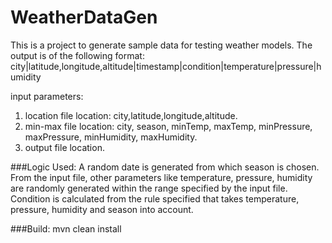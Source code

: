 # WeatherDataGen

This is a project to generate sample data for testing weather models. 
The output is of the following format:
city|latitude,longitude,altitude|timestamp|condition|temperature|pressure|humidity

input parameters:
  1. location file location: city,latitude,longitude,altitude.
  2. min-max file location: city, season, minTemp, maxTemp, minPressure, maxPressure, minHumidity, maxHumidity.
  3. output file location.

###Logic Used:
A random date is generated from which season is chosen. From the input file, other parameters like temperature, pressure, humidity are randomly generated within the range specified by the input file. Condition is calculated from the rule specified that takes temperature, pressure, humidity and season into account.

###Build:
mvn clean install
